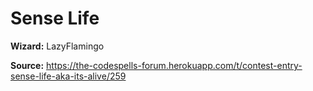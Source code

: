 # Sense Life

**Wizard:** LazyFlamingo

**Source:** https://the-codespells-forum.herokuapp.com/t/contest-entry-sense-life-aka-its-alive/259
